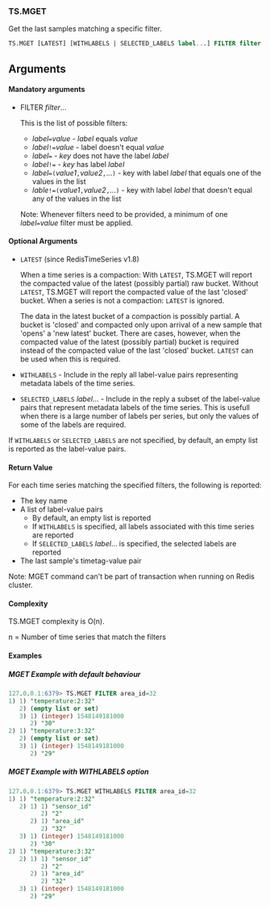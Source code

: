 ### TS.MGET
Get the last samples matching a specific filter.

```sql
TS.MGET [LATEST] [WITHLABELS | SELECTED_LABELS label...] FILTER filter...
```
## Arguments

#### Mandatory arguments

- FILTER _filter_...

  This is the list of possible filters:
  - _label_`=`_value_ - _label_ equals _value_
  - _label_`!=`_value_ - label doesn't equal _value_
  - _label_`=` - _key_ does not have the label _label_
  - _label_`!=` - _key_ has label _label_
  - _label_`=(`_value1_`,`_value2_`,`...`)` - key with label _label_ that equals one of the values in the list
  - _lable_`!=(`_value1_`,`_value2_`,`...`)` - key with label _label_ that doesn't equal any of the values in the list

  Note: Whenever filters need to be provided, a minimum of one _label_`=`_value_ filter must be applied.

#### Optional Arguments

- `LATEST` (since RedisTimeSeries v1.8)

  When a time series is a compaction: With `LATEST`, TS.MGET will report the compacted value of the latest (possibly partial) raw bucket. Without `LATEST`, TS.MGET will report the compacted value of the last 'closed' bucket. When a series is not a compaction: `LATEST` is ignored.
  
  The data in the latest bucket of a compaction is possibly partial. A bucket is 'closed' and compacted only upon arrival of a new sample that 'opens' a 'new latest' bucket. There are cases, however, when the compacted value of the latest (possibly partial) bucket is required instead of the compacted value of the last 'closed' bucket. `LATEST` can be used when this is required.  

- `WITHLABELS` - Include in the reply all label-value pairs representing metadata labels of the time series. 

- `SELECTED_LABELS` _label_... - Include in the reply a subset of the label-value pairs that represent metadata labels of the time series. This is usefull when there is a large number of labels per series, but only the values of some of the labels are required.
 
If `WITHLABELS` or `SELECTED_LABELS` are not specified, by default, an empty list is reported as the label-value pairs.

#### Return Value

For each time series matching the specified filters, the following is reported:
- The key name
- A list of label-value pairs
  - By default, an empty list is reported
  - If `WITHLABELS` is specified, all labels associated with this time series are reported
  - If `SELECTED_LABELS` _label_... is specified, the selected labels are reported
- The last sample's timetag-value pair

Note: MGET command can't be part of transaction when running on Redis cluster.

#### Complexity

TS.MGET complexity is O(n).

n = Number of time series that match the filters

#### Examples

##### MGET Example with default behaviour
```sql
127.0.0.1:6379> TS.MGET FILTER area_id=32
1) 1) "temperature:2:32"
   2) (empty list or set)
   3) 1) (integer) 1548149181000
      2) "30"
2) 1) "temperature:3:32"
   2) (empty list or set)
   3) 1) (integer) 1548149181000
      2) "29"
```

##### MGET Example with WITHLABELS option
```sql
127.0.0.1:6379> TS.MGET WITHLABELS FILTER area_id=32
1) 1) "temperature:2:32"
   2) 1) 1) "sensor_id"
         2) "2"
      2) 1) "area_id"
         2) "32"
   3) 1) (integer) 1548149181000
      2) "30"
2) 1) "temperature:3:32"
   2) 1) 1) "sensor_id"
         2) "2"
      2) 1) "area_id"
         2) "32"
   3) 1) (integer) 1548149181000
      2) "29"
```
